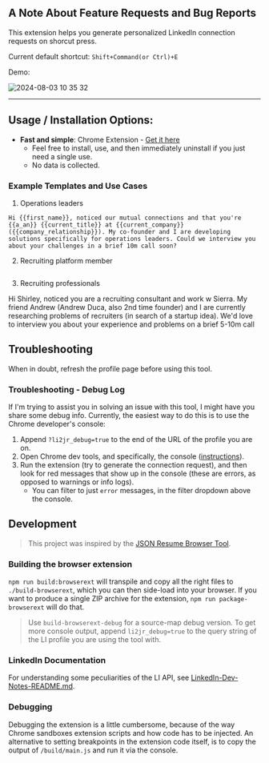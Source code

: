 ## A Note About Feature Requests and Bug Reports

This extension helps you generate personalized LinkedIn connection requests on shorcut press.

Current default shortcut: `Shift+Command(or Ctrl)+E`

Demo:

![2024-08-03 10 35 32](https://github.com/user-attachments/assets/b78af7ce-d68b-4cfa-a1ff-f7caf62170b0)

---

## Usage / Installation Options:

-   **Fast and simple**: Chrome Extension - [Get it here](https://chrome.google.com/webstore/detail/linkedin-connection-request-text-generator/your-extension-id)
    -   Feel free to install, use, and then immediately uninstall if you just need a single use.
    -   No data is collected.

### Example Templates and Use Cases

1. Operations leaders

```
Hi {{first_name}}, noticed our mutual connections and that you're {{a_an}} {{current_title}} at {{current_company}} ({{company_relationship}}). My co-founder and I are developing solutions specifically for operations leaders. Could we interview you about your challenges in a brief 10m call soon?
```

2. Recruiting platform member

```

```

3. Recruiting professionals

Hi Shirley, noticed you are a recruiting consultant and work w Sierra. My friend Andrew (Andrew Duca, also 2nd time founder) and I are currently researching problems of recruiters (in search of a startup idea). We'd love to interview you about your experience and problems on a brief 5-10m call

## Troubleshooting

When in doubt, refresh the profile page before using this tool.

### Troubleshooting - Debug Log

If I'm trying to assist you in solving an issue with this tool, I might have you share some debug info. Currently, the easiest way to do this is to use the Chrome developer's console:

1. Append `?li2jr_debug=true` to the end of the URL of the profile you are on.
2. Open Chrome dev tools, and specifically, the console ([instructions](https://developers.google.com/web/tools/chrome-devtools/open#console)).
3. Run the extension (try to generate the connection request), and then look for red messages that show up in the console (these are errors, as opposed to warnings or info logs).
    - You can filter to just `error` messages, in the filter dropdown above the console.

## Development

> This project was inspired by the [JSON Resume Browser Tool](https://github.com/joshuatz/linkedin-to-jsonresume).

### Building the browser extension

`npm run build:browserext` will transpile and copy all the right files to `./build-browserext`, which you can then side-load into your browser. If you want to produce a single ZIP archive for the extension, `npm run package-browserext` will do that.

> Use `build-browserext-debug` for a source-map debug version. To get more console output, append `li2jr_debug=true` to the query string of the LI profile you are using the tool with.

### LinkedIn Documentation

For understanding some peculiarities of the LI API, see [LinkedIn-Dev-Notes-README.md](./docs/LinkedIn-Dev-Notes-README.md).

### Debugging

Debugging the extension is a little cumbersome, because of the way Chrome sandboxes extension scripts and how code has to be injected. An alternative to setting breakpoints in the extension code itself, is to copy the output of `/build/main.js` and run it via the console.
